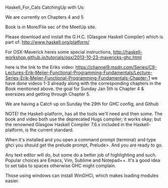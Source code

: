 Haskell_For_Cats 
CatchingUp with Us:

We are currently on Chapters 4 and 5

Book is in More/File sec of the MeetUp site.

Please download and install the G.H.C. (Glasgow Haskell Compiler) which is part of: http://www.haskell.org/platform/

For OSX-Maverick heres some special instructions, http://haskell-workshop.github.io/tutorials/osx/2013-10-23-mavericks-ghc.html

here is the link to the Eriks video: https://channel9.msdn.com/Series/C9-Lectures-Erik-Meijer-Functional-Programming-Fundamentals/Lecture-Series-Erik-Meijer-Functional-Programming-Fundamentals-Chapter-1 
we have done videos 1-3 already along with the corresponding chapters in the Book mentioned above. 
the goal for Sunday Jan 5th is Chapter 4 & exersizes and getting through Chapter 5. 


We are having a Catch up on Sunday the 29th for GHC config, and Github

NOTE! the Haskell-platform, has all the tools we'll need and then some. The book and video both use the deprecated Hugs compiler; it works okay; but the renowned Glasgow Haskell Compiler 7.6.x included in the Haskell-platform, is the current standard.

When it's installed and you open a command prompt (terminal) and type ghci you should get the prelude prompt, Prelude>. And you are ready to go.


Any text editor will do, but some do a better job of highlighting and such. Popular choices are Emacs, Vim, Sublime and Notepad++. It's a good idea to set tabs to spaces otherwise GHC might complain.


Those using windows can install WinGHCi, which makes loading modules easier.



